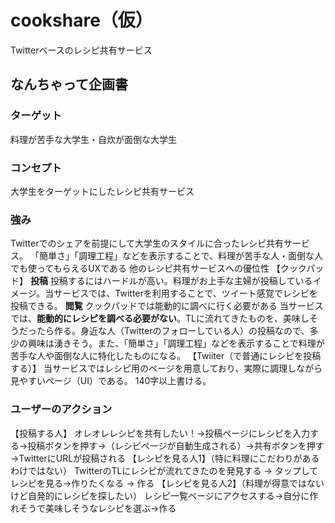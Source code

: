 # cookshare（仮）
Twitterベースのレシピ共有サービス

## なんちゃって企画書
### ターゲット
料理が苦手な大学生・自炊が面倒な大学生

### コンセプト
大学生をターゲットにしたレシピ共有サービス

### 強み
Twitterでのシェアを前提にして大学生のスタイルに合ったレシピ共有サービス。
「簡単さ」「調理工程」などを表示することで、料理が苦手な人・面倒な人でも使ってもらえるUXである
他のレシピ共有サービスへの優位性
【クックパッド】
**投稿**
投稿するにはハードルが高い。料理がお上手な主婦が投稿しているイメージ。当サービスでは、Twitterを利用することで、ツイート感覚でレシピを投稿できる。
**閲覧**
クックパッドでは能動的に調べに行く必要がある
当サービスでは、**能動的にレシピを調べる必要がない**。TLに流れてきたものを、美味しそうだったら作る。身近な人（Twitterのフォローしている人）の投稿なので、多少の興味は湧きそう。また、「簡単さ」「調理工程」などを表示することで料理が苦手な人や面倒な人に特化したものになる。
【Twiiter（で普通にレシピを投稿する）】
当サービスではレシピ用のページを用意しており、実際に調理しながら見やすいページ（UI）である。
140字以上書ける。

### ユーザーのアクション
【投稿する人】
オレオレレシピを共有したい！→投稿ページにレシピを入力する→投稿ボタンを押す→（レシピページが自動生成される）→共有ボタンを押す→TwitterにURLが投稿される
【レシピを見る人1】（特に料理にこだわりがあるわけではない）
TwitterのTLにレシピが流れてきたのを発見する → タップしてレシピを見る→作りたくなる → 作る
【レシピを見る人2】（料理が得意ではないけど自発的にレシピを探したい）
レシピ一覧ページにアクセスする→自分に作れそうで美味しそうなレシピを選ぶ→作る

